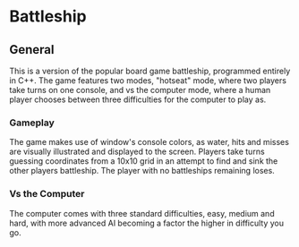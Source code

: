 # Battleship
## General
This is a version of the popular board game battleship, programmed entirely in C++. The game features two modes, "hotseat" mode, where two players take turns on one console, and vs the computer mode, where a human player chooses between three difficulties for the computer to play as.
### Gameplay
The game makes use of window's console colors, as water, hits and misses are visually illustrated and displayed to the screen. Players take turns guessing coordinates from a 10x10 grid in an attempt to find and sink the other players battleship. The player with no battleships remaining loses.
### Vs the Computer
The computer comes with three standard difficulties, easy, medium and hard, with more advanced AI becoming a factor the higher in difficulty you go.
